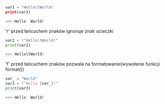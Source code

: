  
```python
var1 = "Hello\tWorld!
print(var1)

>>> Hello  World!
```
 
'r' przed łańcuchem znaków ignoruje znak ucieczki

```python
var2 = r"Hello\tWorld!"
print(var2)

>>> Hello\tWorld!
```
    
'f' przed łańcuchem znaków pozwala na formatowanie(wywołanie funkcji format())
```python
var_ = "World"
var3 = f"Hello {var_}!"
print(var3)

>>> Hello  World!
```
